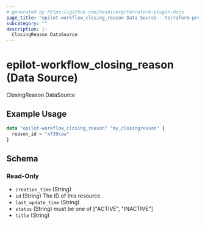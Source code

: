 ```yaml
---
# generated by https://github.com/hashicorp/terraform-plugin-docs
page_title: "epilot-workflow_closing_reason Data Source - terraform-provider-epilot-workflow"
subcategory: ""
description: |-
  ClosingReason DataSource
---
```


# epilot-workflow_closing_reason (Data Source)

ClosingReason DataSource

## Example Usage

```terraform
data "epilot-workflow_closing_reason" "my_closingreason" {
  reason_id = "x739cew"
}
```

<!-- schema generated by tfplugindocs -->
## Schema

### Read-Only

- `creation_time` (String)
- `id` (String) The ID of this resource.
- `last_update_time` (String)
- `status` (String) must be one of ["ACTIVE", "INACTIVE"]
- `title` (String)
